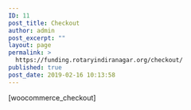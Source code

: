 ```yaml
---
ID: 11
post_title: Checkout
author: admin
post_excerpt: ""
layout: page
permalink: >
  https://funding.rotaryindiranagar.org/checkout/
published: true
post_date: 2019-02-16 10:13:58
---
```

[woocommerce_checkout]